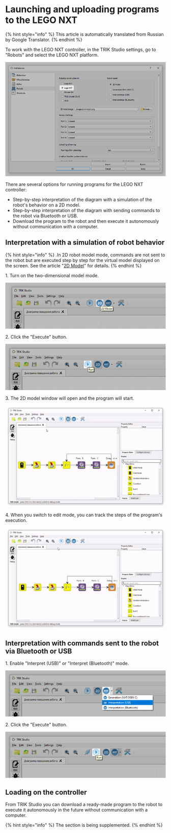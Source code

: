 # Launching and uploading programs to the LEGO NXT

{% hint style="info" %}
This article is automatically translated from Russian by Google Translator.
{% endhint %}

To work with the LEGO NXT controller, in the TRIK Studio settings, go to "Robots" and select the LEGO NXT platform.

![](<../.gitbook/assets/9C 1 En NXT-robots 2.png>)

There are several options for running programs for the LEGO NXT controller:

* Step-by-step interpretation of the diagram with a simulation of the robot's behavior on a 2D model.
* Step-by-step interpretation of the diagram with sending commands to the robot via Bluetooth or USB.
* Download the program to the robot and then execute it autonomously without communication with a computer.

## **Interpretation with a simulation of robot behavior**

{% hint style="info" %}
.In 2D robot model mode, commands are not sent to the robot but are executed step by step for the virtual model displayed on the screen. See the article "[2D Model](../studio/2d-model/)" for details.
{% endhint %}

&#x20;1\. Turn on the two-dimensional model mode.

![](<../.gitbook/assets/9C 3 En nxt-2d-2 4.png>)

2\. Click the "Execute" button.

![](<../.gitbook/assets/9C 2 En nxt-2d-1 4.png>)

3\. The 2D model window will open and the program will start.

![](<../.gitbook/assets/9C 4 En nxt-2d-3 3.gif>)

4\. When you switch to edit mode, you can track the steps of the program's execution.

![](<../.gitbook/assets/9C 5 En nxt-2d-4 3.gif>)

## **Interpretation with commands sent to the robot via Bluetooth or USB**

1\. Enable "Interpret (USB)" or "Interpret (Bluetooth)" mode.

![](<../.gitbook/assets/9C 6 En nxt-usb-1 4.png>)

2\. Click the "Execute" button.

![](<../.gitbook/assets/9C 7 En nxt-usb-2 4.png>)

## **Loading on the controller**

From TRIK Studio you can download a ready-made program to the robot to execute it autonomously in the future without communication with a computer.

{% hint style="info" %}
The section is being supplemented.
{% endhint %}

